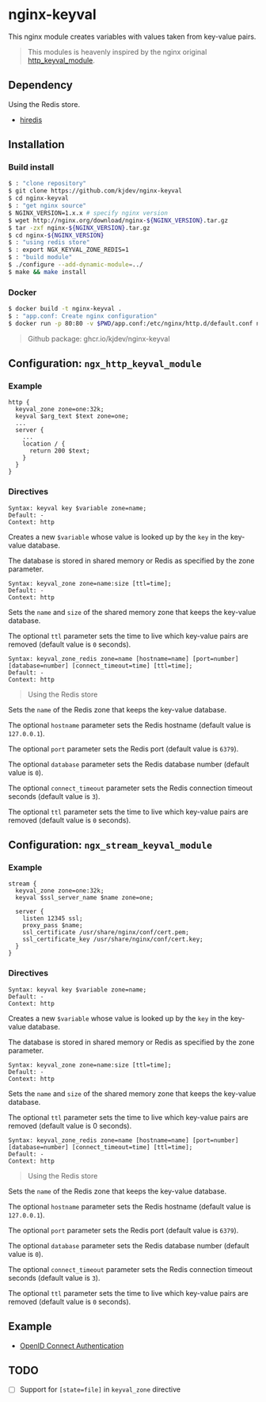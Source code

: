 nginx-keyval
============

This nginx module creates variables with values taken from key-value pairs.

> This modules is heavenly inspired by the nginx original
> [http_keyval_module](https://nginx.org/en/docs/http/ngx_http_keyval_module.html).

Dependency
----------

Using the Redis store.

- [hiredis](https://github.com/redis/hiredis)

Installation
------------

### Build install

``` sh
$ : "clone repository"
$ git clone https://github.com/kjdev/nginx-keyval
$ cd nginx-keyval
$ : "get nginx source"
$ NGINX_VERSION=1.x.x # specify nginx version
$ wget http://nginx.org/download/nginx-${NGINX_VERSION}.tar.gz
$ tar -zxf nginx-${NGINX_VERSION}.tar.gz
$ cd nginx-${NGINX_VERSION}
$ : "using redis store"
$ : export NGX_KEYVAL_ZONE_REDIS=1
$ : "build module"
$ ./configure --add-dynamic-module=../
$ make && make install
```

### Docker

``` sh
$ docker build -t nginx-keyval .
$ : "app.conf: Create nginx configuration"
$ docker run -p 80:80 -v $PWD/app.conf:/etc/nginx/http.d/default.conf nginx-keyval
```

> Github package: ghcr.io/kjdev/nginx-keyval

Configuration: `ngx_http_keyval_module`
---------------------------------------

### Example

```
http {
  keyval_zone zone=one:32k;
  keyval $arg_text $text zone=one;
  ...
  server {
    ...
    location / {
      return 200 $text;
    }
  }
}
```

### Directives

```
Syntax: keyval key $variable zone=name;
Default: -
Context: http
```

Creates a new `$variable` whose value is looked up by the `key`
in the key-value database.

The database is stored in shared memory or Redis as specified
by the zone parameter.

```
Syntax: keyval_zone zone=name:size [ttl=time];
Default: -
Context: http
```

Sets the `name` and `size` of the shared memory zone that
keeps the key-value database.

The optional `ttl` parameter sets the time to live
which key-value pairs are removed (default value is `0` seconds).

```
Syntax: keyval_zone_redis zone=name [hostname=name] [port=number] [database=number] [connect_timeout=time] [ttl=time];
Default: -
Context: http
```

> Using the Redis store

Sets the `name` of the Redis zone that keeps the key-value database.

The optional `hostname` parameter sets the Redis hostname
(default value is `127.0.0.1`).

The optional `port` parameter sets the Redis port
(default value is `6379`).

The optional `database` parameter sets the Redis database number
(default value is `0`).

The optional `connect_timeout` parameter sets the Redis connection
timeout seconds (default value is `3`).

The optional `ttl` parameter sets the time to live
which key-value pairs are removed (default value is `0` seconds).

Configuration: `ngx_stream_keyval_module`
---------------------------------------

### Example

```
stream {
  keyval_zone zone=one:32k;
  keyval $ssl_server_name $name zone=one;

  server {
    listen 12345 ssl;
    proxy_pass $name;
    ssl_certificate /usr/share/nginx/conf/cert.pem;
    ssl_certificate_key /usr/share/nginx/conf/cert.key;
  }
}
```

### Directives

```
Syntax: keyval key $variable zone=name;
Default: -
Context: http
```

Creates a new `$variable` whose value is looked up by the `key`
in the key-value database.

The database is stored in shared memory or Redis as specified
by the zone parameter.

```
Syntax: keyval_zone zone=name:size [ttl=time];
Default: -
Context: http
```

Sets the `name` and `size` of the shared memory zone that
keeps the key-value database.

The optional `ttl` parameter sets the time to live which key-value pairs are removed (default value is 0 seconds).

```
Syntax: keyval_zone_redis zone=name [hostname=name] [port=number] [database=number] [connect_timeout=time] [ttl=time];
Default: -
Context: http
```

> Using the Redis store

Sets the `name` of the Redis zone that keeps the key-value database.

The optional `hostname` parameter sets the Redis hostname
(default value is `127.0.0.1`).

The optional `port` parameter sets the Redis port
(default value is `6379`).

The optional `database` parameter sets the Redis database number
(default value is `0`).

The optional `connect_timeout` parameter sets the Redis connection
timeout seconds (default value is `3`).

The optional `ttl` parameter sets the time to live
which key-value pairs are removed (default value is `0` seconds).

Example
-------

- [OpenID Connect Authentication](example/README.md)


TODO
----

- [ ] Support for `[state=file]` in `keyval_zone` directive

